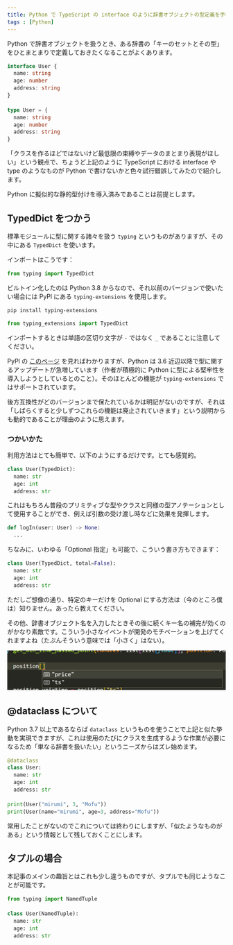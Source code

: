 ```yaml
---
title: Python で TypeScript の interface のように辞書オブジェクトの型定義を手軽に行う
tags : [Python]
---
```


Python で辞書オブジェクトを扱うとき、ある辞書の「キーのセットとその型」をひとまとまりで定義しておきたくなることがよくあります。

```ts
interface User {
  name: string
  age: number
  address: string
}

type User = {
  name: string
  age: number
  address: string
}
```

「クラスを作るほどではないけど最低限の束縛やデータのまとまり表現がほしい」という観点で、ちょうど上記のように TypeScript における interface や type のようなものが Python で書けないかと色々試行錯誤してみたので紹介します。

Python に擬似的な静的型付けを導入済みであることは前提とします。

## TypedDict をつかう

標準モジュールに型に関する諸々を扱う `typing` というものがありますが、その中にある `TypedDict` を使います。

インポートはこうです：

```python
from typing import TypedDict
```

ビルトイン化したのは Python 3.8 からなので、それ以前のバージョンで使いたい場合には PyPl にある `typing-extensions` を使用します。

```shell
pip install typing-extensions
```

```python
from typing_extensions import TypedDict
```

インポートするときは単語の区切り文字が `-` ではなく `_` であることに注意してください。

PyPl の [このページ](https://pypi.org/project/typing-extensions/) を見ればわかりますが、Python は 3.6 近辺以降で型に関するアップデートが急増しています（作者が積極的に Python に型による堅牢性を導入しようとしているとのこと）。そのほとんどの機能が `typing-extensions` ではサポートされています。

<div class="box-common box-info">
<p>後方互換性がどのバージョンまで保たれているかは明記がないのですが、それは「しばらくすると少しずつこれらの機能は廃止されていきます」という説明からも動的であることが理由のように思えます。</p>
</div>

### つかいかた

利用方法はとても簡単で、以下のようにするだけです。とても感覚的。

```python
class User(TypedDict):
  name: str
  age: int
  address: str
```

これはもちろん普段のプリミティブな型やクラスと同様の型アノテーションとして使用することができ、例えば引数の受け渡し時などに効果を発揮します。

```python
def logIn(user: User) -> None:
  ...
```

ちなみに、いわゆる「Optional 指定」も可能で、こういう書き方もできます：

```python
class User(TypedDict, total=False):
  name: str
  age: int
  address: str
```

ただしご想像の通り、特定のキーだけを Optional にする方法は（今のところ僕は）知りません。あったら教えてください。

その他、辞書オブジェクト名を入力したときその後に続くキー名の補完が効くのがかなり素敵です。こういう小さなイベントが開発のモチベーションを上げてくれますよね（たぶんそういう意味では「小さく」はない）。

![typeddict-example](../images/typeddict-example.png)

## @dataclass について

Python 3.7 以上であるならば `dataclass` というものを使うことで上記と似た挙動を実現できますが、これは使用のたびにクラスを生成するような作業が必要になるため「単なる辞書を扱いたい」というニーズからはズレ始めます。

```python
@dataclass
class User:
  name: str
  age: int
  address: str

print(User("mirumi", 3, "Mofu"))
print(User(name="mirumi", age=3, address="Mofu"))
```

常用したことがないのでこれについては終わりにしますが、「似たようなものがある」という情報として残しておくことにします。

## タプルの場合

本記事のメインの趣旨とはこれも少し違うものですが、タプルでも同じようなことが可能です。

```python
from typing import NamedTuple

class User(NamedTuple):
  name: str
  age: int
  address: str
```
